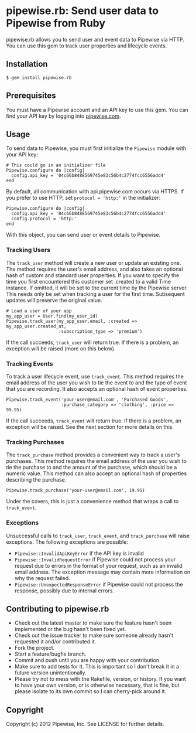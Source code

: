 # pipewise.rb: Send user data to Pipewise from Ruby

pipewise.rb allows you to send user and event data to Pipewise via HTTP. You can use this gem to track user properties and lifecycle events.

## Installation

    $ gem install pipewise.rb

## Prerequisites

You must have a Pipewise account and an API key to use this gem. You can find your API key by logging into [pipewise.com](http://pipewise.com).

## Usage

To send data to Pipewise, you must first initialize the `Pipewise` module with your API key:

    # This could go in an initializer file
    Pipewise.configure do |config|
      config.api_key = '04c66b8488569745e83c56b4c2774fcc6556add4'
    end

By default, all communication with api.pipewise.com occurs via HTTPS. If you prefer to use HTTP, set `protocol = 'http:'` in the initializer:

    Pipewise.configure do |config|
      config.api_key = '04c66b8488569745e83c56b4c2774fcc6556add4'
      config.protocol = 'http:'
    end

With this object, you can send user or event details to Pipewise.

### Tracking Users

The `track_user` method will create a new user or update an existing one. The method requires the user's email address, and also takes an optional hash of custom and standard user properties.
If you want to specify the time you first encountered this customer set :created to a valid Time instance. If omitted, it will be set to the current time by the Pipewise server. This needs only be set when tracking a user for the first time. Subsequent updates will preserve the original value.


    # Load a user of your app
    my_app_user = User.find(my_user_id)
    Pipewise.track_user(my_app_user.email, :created => my_app_user.created_at,
                        :subscription_type => 'premium')

If the call succeeds, `track_user` will return true. If there is a problem, an exception will be raised (more on this below).

### Tracking Events

To track a user lifecycle event, use `track_event`. This method requires the email address of the user you wish to tie the event to and the type of event that you are recording. It also accepts an optional hash of event properties.

    Pipewise.track_event('your-user@email.com', 'Purchased Goods', 
                         :purchase_category => 'clothing', :price => 99.95)

If the call succeeds, `track_event` will return true. If there is a problem, an exception will be raised. See the next section for more details on this.

### Tracking Purchases

The `track_purchase` method provides a convenient way to track a user's purchases. This method requires the email address of the user you wish to tie the purchase to and the amount of the purchase, which should be a numeric value. This method can also accept an optional hash of properties describing the purchase.

    Pipewise.track_purchase('your-user@email.com', 19.95)

Under the covers, this is just a convenience method that wraps a call to `track_event`.

### Exceptions

Unsuccessful calls to `track_user`, `track_event`, and `track_purchase` will raise exceptions. The following exceptions are possible:

 * `Pipewise::InvalidApiKeyError` if the API key is invalid
 * `Pipewise::InvalidRequestError` if Pipewise could not process your request due to errors in the format of your request, such as an invalid email address. The exception message may contain more information on why the request failed.
 * `Pipewise::UnexpectedResponseError` if Pipewise could not process the response, possibly due to internal errors.

## Contributing to pipewise.rb
 
 * Check out the latest master to make sure the feature hasn't been implemented or the bug hasn't been fixed yet.
 * Check out the issue tracker to make sure someone already hasn't requested it and/or contributed it.
 * Fork the project.
 * Start a feature/bugfix branch.
 * Commit and push until you are happy with your contribution.
 * Make sure to add tests for it. This is important so I don't break it in a future version unintentionally.
 * Please try not to mess with the Rakefile, version, or history. If you want to have your own version, or is otherwise necessary, that is fine, but please isolate to its own commit so I can cherry-pick around it.

## Copyright

Copyright (c) 2012 Pipewise, Inc. See LICENSE for further details.

